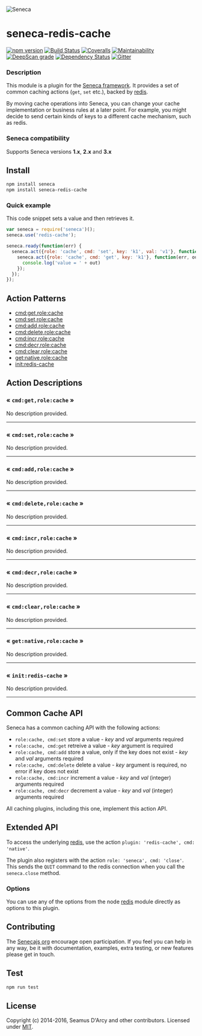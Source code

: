 ![Seneca](http://senecajs.org/files/assets/seneca-logo.png)

# seneca-redis-cache
[![npm version][npm-badge]][npm-url]
[![Build Status][travis-badge]][travis-url]
[![Coveralls][BadgeCoveralls]][Coveralls]
[![Maintainability](https://api.codeclimate.com/v1/badges/36abf0f68317851f768d/maintainability)](https://codeclimate.com/github/senecajs/seneca-redis-cache/maintainability)
[![DeepScan grade](https://deepscan.io/api/teams/5016/projects/12816/branches/203962/badge/grade.svg)](https://deepscan.io/dashboard#view=project&tid=5016&pid=12816&bid=203962)
[![Dependency Status][david-badge]][david-url]
[![Gitter][gitter-badge]][gitter-url]

### Description

This module is a plugin for the [Seneca framework](http://senecajs.org). It provides a set of common caching actions (`get`, `set` etc.), backed by [redis](https://github.com/NodeRedis/node_redis).

By moving cache operations into Seneca, you can change your cache implementation or business rules at a later point.
For example, you might decide to send certain kinds of keys to a different cache mechanism, such as redis.

### Seneca compatibility
Supports Seneca versions **1.x**, **2.x** and **3.x**

## Install

```sh
npm install seneca
npm install seneca-redis-cache
```

### Quick example

This code snippet sets a value and then retrieves it.

```js
var seneca = require('seneca')();
seneca.use('redis-cache');

seneca.ready(function(err) {
  seneca.act({role: 'cache', cmd: 'set', key: 'k1', val: 'v1'}, function(err) {
    seneca.act({role: 'cache', cmd: 'get', key: 'k1'}, function(err, out) {
      console.log('value = ' + out)
    });
  });
});
```


<!--START:options-->
<!--END:options-->

<!--START:action-list-->


## Action Patterns

* [cmd:get,role:cache](#-cmdgetrolecache-)
* [cmd:set,role:cache](#-cmdsetrolecache-)
* [cmd:add,role:cache](#-cmdaddrolecache-)
* [cmd:delete,role:cache](#-cmddeleterolecache-)
* [cmd:incr,role:cache](#-cmdincrrolecache-)
* [cmd:decr,role:cache](#-cmddecrrolecache-)
* [cmd:clear,role:cache](#-cmdclearrolecache-)
* [get:native,role:cache](#-getnativerolecache-)
* [init:redis-cache](#-initrediscache-)


<!--END:action-list-->

<!--START:action-desc-->


## Action Descriptions

### &laquo; `cmd:get,role:cache` &raquo;

No description provided.



----------
### &laquo; `cmd:set,role:cache` &raquo;

No description provided.



----------
### &laquo; `cmd:add,role:cache` &raquo;

No description provided.



----------
### &laquo; `cmd:delete,role:cache` &raquo;

No description provided.



----------
### &laquo; `cmd:incr,role:cache` &raquo;

No description provided.



----------
### &laquo; `cmd:decr,role:cache` &raquo;

No description provided.



----------
### &laquo; `cmd:clear,role:cache` &raquo;

No description provided.



----------
### &laquo; `get:native,role:cache` &raquo;

No description provided.



----------
### &laquo; `init:redis-cache` &raquo;

No description provided.



----------


<!--END:action-desc-->



## Common Cache API

Seneca has a common caching API with the following actions:

   * `role:cache, cmd:set` store a value - _key_ and _val_ arguments required
   * `role:cache, cmd:get` retreive a value - _key_ argument is required
   * `role:cache, cmd:add` store a value, only if the key does not exist - _key_ and _val_ arguments required
   * `role:cache, cmd:delete` delete a value - _key_ argument is required, no error if key does not exist
   * `role:cache, cmd:incr` increment a value - _key_ and _val_ (integer) arguments required
   * `role:cache, cmd:decr` decrement a value - _key_ and _val_ (integer) arguments required

All caching plugins, including this one, implement this action API.

## Extended API

To access the underlying [redis](https://github.com/NodeRedis/node_redis), use the action `plugin: 'redis-cache', cmd: 'native'`.

The plugin also registers with the action `role: 'seneca', cmd: 'close'`. This sends the `QUIT` command to the redis connection when you call the `seneca.close` method.

### Options

You can use any of the options from the node [redis](https://github.com/NodeRedis/node_redis#options-object-properties) module directly as options to this plugin.

## Contributing
The [Senecajs org][] encourage open participation. If you feel you can help in any way, be it with
documentation, examples, extra testing, or new features please get in touch.

## Test

```bash
npm run test
```

## License
Copyright (c) 2014-2016, Seamus D'Arcy and other contributors.
Licensed under [MIT][].

[npm-badge]: https://img.shields.io/npm/v/seneca-redis-cache.svg
[npm-url]: https://npmjs.com/package/seneca-redis-cache
[travis-badge]: https://travis-ci.org/senecajs/seneca-redis-cache.svg
[travis-url]: https://travis-ci.org/senecajs/seneca-redis-cache
[codeclimate-badge]: https://codeclimate.com/github/senecajs/seneca-redis-cache/badges/gpa.svg
[codeclimate-url]: https://codeclimate.com/github/senecajs/seneca-redis-cache
[Coveralls]: https://coveralls.io/github/senecajs/seneca-redis-cache?branch=master
[BadgeCoveralls]: https://coveralls.io/repos/github/senecajs/seneca-redis-cache/badge.svg?branch=master
[david-badge]: https://david-dm.org/senecajs/seneca-redis-cache.svg
[david-url]: https://david-dm.org/senecajs/seneca-redis-cache
[gitter-badge]: https://badges.gitter.im/Join%20Chat.svg
[gitter-url]: https://gitter.im/senecajs/seneca
[MIT]: ./LICENSE
[Senecajs org]: https://github.com/senecajs/
[Seneca.js]: https://www.npmjs.com/package/seneca
